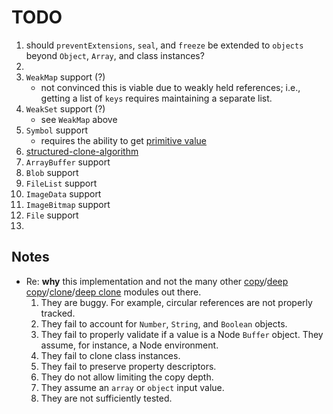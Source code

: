 TODO
====

1. should `preventExtensions`, `seal`, and `freeze` be extended to `objects` beyond `Object`, `Array`, and class instances?
2. 
3. `WeakMap` support (?)
	-	not convinced this is viable due to weakly held references; i.e., getting a list of `keys` requires maintaining a separate list.
4. `WeakSet` support (?)
	-	see `WeakMap` above
5. `Symbol` support
	-	requires the ability to get [primitive value](https://developer.mozilla.org/en-US/docs/Web/JavaScript/Reference/Global_Objects/Symbol)
6. [structured-clone-algorithm](http://www.w3.org/html/wg/drafts/html/master/infrastructure.html#safe-passing-of-structured-data)
7. `ArrayBuffer` support
8. `Blob` support
9. `FileList` support
10. `ImageData` support
11. `ImageBitmap` support
12. `File` support
13. 


## Notes

*	Re: __why__ this implementation and not the many other [copy][victusfate-copyjs]/[deep copy][sasaplus1-deepcopy]/[clone][dankogai-clone]/[deep clone][evlun-copy] modules out there.
	1. 	They are buggy. For example, circular references are not properly tracked.
	2. 	They fail to account for `Number`, `String`, and `Boolean` objects.
	3. 	They fail to properly validate if a value is a Node `Buffer` object. They assume, for instance, a Node environment.
	4. 	They fail to clone class instances.
	5. 	They fail to preserve property descriptors.
	6. 	They do not allow limiting the copy depth.
	7. 	They assume an `array` or `object` input value.
	8. 	They are not sufficiently tested.



[victusfate-copyjs]: https://github.com/victusfate/copyjs/blob/master/lib/copy.js
[sasaplus1-deepcopy]: https://github.com/sasaplus1/deepcopy.js
[dankogai-clone]: https://github.com/dankogai/js-object-clone
[evlun-copy]: https://github.com/evlun/copy/blob/master/copy.js
